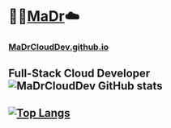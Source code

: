 # :rocket::cactus:[MaDr](https://MaDr.io):cloud:
### [MaDrCloudDev.github.io](https://MaDrCloudDev.github.io)
## Full-Stack Cloud Developer ![MaDrCloudDev GitHub stats](https://github-readme-stats.vercel.app/api?username=madrclouddev&count_private=true&show_icons=true&theme=radical)
## [![Top Langs](https://github-readme-stats.vercel.app/api/top-langs/?username=madrclouddev&layout=compact)](https://github.com/madrclouddev)

